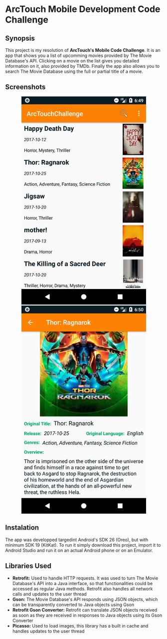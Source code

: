 # ArcTouch Mobile Development Code Challenge

## Synopsis

This project is my resolution of **ArcTouch's Mobile Code Challenge**. It is an app that shows you a list of upcomming movies provided by The Movie Database's API. Clicking on a movie on the list gives you detailed information on it, also provided by TMDb. Finally the app also allows you to search The Movie Database using the full or partial title of a movie.

## Screenshots
<p align="center">
<img src="https://github.com/rodolfo-tenfen/arcchallenge/raw/dev/screenshots/main_activity.png" width="400"> <img src="https://github.com/rodolfo-tenfen/arcchallenge/raw/dev/screenshots/thor_ragnarok_details.png" width="400"> </p>

## Instalation

The app was developped targedint Android's SDK 26 (Oreo), but with minimum SDK 19 (KitKat). To run it simply download this project, import it to Android Studio and run it on an actual Android phone or on an Emulator.

## Libraries Used

* **Retrofit:** Used to handle HTTP requests. It was used to turn The Movie Database's API into a Java interface, so that functionalities could be accessed as regular Java methods. Retrofit also handles all network calls and updates to the user thread
* **Gson:** The Movie Database's API responds using JSON objects, which can be transparently converted to Java objects using Gson
* **Retrofit Gson Converter:** Retrofit can translate JSON objects received as soon as they are received in responses to Java objects using its Gson Converter
* **Picasso:** Used to load images, this library has a built in cache and handles updates to the user thread
